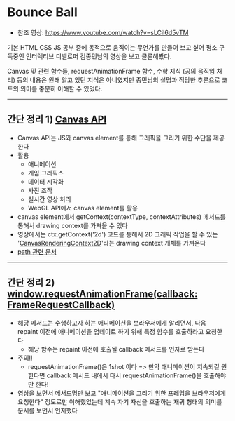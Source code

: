# Bounce Ball

- 참조 영상: https://www.youtube.com/watch?v=sLCiI6d5vTM

기본 HTML CSS JS 공부 중에 동적으로 움직이는 무언가를 만들어 보고 싶어 평소 구독중인 인터렉티브 디벨로퍼 김종민님의 영상을 보고 클론해봤다.

Canvas 및 관련 함수들, requestAnimationFrame 함수, 수학 지식 (공의 움직임 처리) 등의 내용은 원래 알고 있던 지식은 아니였지만 종민님의 설명과 적당한 추론으로 코드의 의미를 충분히 이해할 수 있었다.

---
## 간단 정리 1) [Canvas API](https://developer.mozilla.org/en-US/docs/Web/API/Canvas_API)

- Canvas API는 JS와 canvas element를 통해 그래픽을 그리기 위한 수단을 제공한다
- 활용
  - 애니메이션
  - 게임 그래픽스
  - 데이터 시각화
  - 사진 조작
  - 실시간 영상 처리
  - WebGL API에서 canvas element를 활용
- canvas element에서 getContext(contextType, contextAttributes) 메서드를 통해서 drawing context를 가져올 수 있다
- 영상에서는 ctx.getContext('2d') 코드를 통해서 2D 그래픽 작업을 할 수 있는 '[CanvasRenderingContext2D](https://developer.mozilla.org/en-US/docs/Web/API/CanvasRenderingContext2D)'라는 drawing context 개체를 가져온다
- [path 관련 문서](https://developer.mozilla.org/ko/docs/Web/API/Canvas_API/Tutorial/Drawing_shapes#%EA%B2%BD%EB%A1%9C_%EA%B7%B8%EB%A6%AC%EA%B8%B0)

---

## 간단 정리 2) [window.requestAnimationFrame(callback: FrameRequestCallback)](https://developer.mozilla.org/en-US/docs/Web/API/window/requestAnimationFrame)

- 해당 메서드는 수행하고자 하는 애니메이션을 브라우저에게 알리면서, 다음 repaint 이전에 애니메이션을 업데이트 하기 위해 특정 함수를 호출하라고 요청한다
  - 해당 함수는 repaint 이전에 호출될 callback 메서드를 인자로 받는다
- 주의!!
  - requestAnimationFrame()은 1shot 이다 => 만약 애니메이션이 지속되길 원한다면 callback 메서드 내에서 다시 requestAnimationFrame()을 호출해야만 한다!
- 영상을 보면서 메서드명만 보고 "애니메이션을 그리기 위한 프레임을 브라우저에게 요청한다" 정도로만 이해했었는데 계속 자기 자신을 호출하는 재귀 형태의 의미를 문서를 보면서 인지했다
